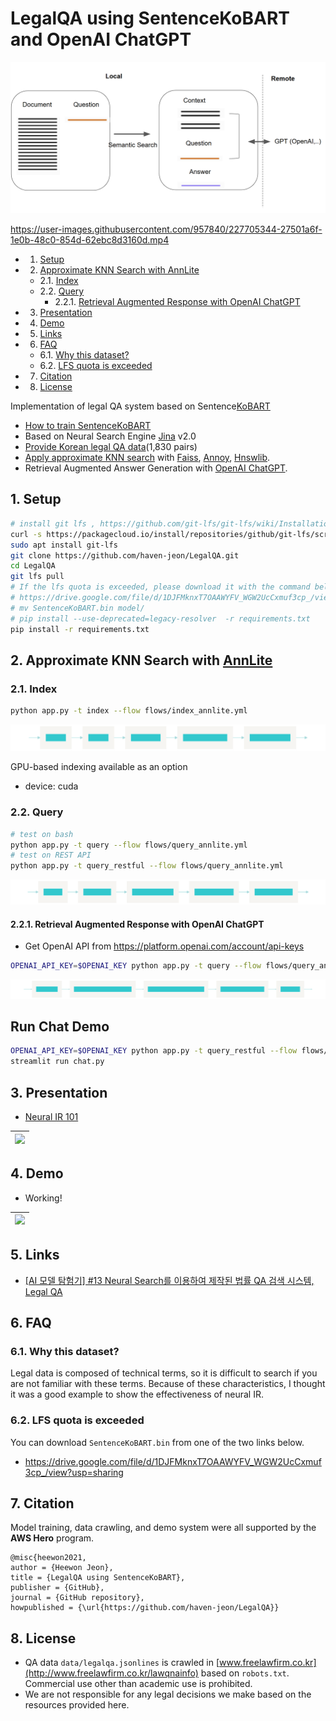 # LegalQA using SentenceKoBART and OpenAI ChatGPT

![](data/flow.png)

https://user-images.githubusercontent.com/957840/227705344-27501a6f-1e0b-48c0-854d-62ebc8d3160d.mp4




<!-- vscode-markdown-toc -->
* 1. [Setup](#Setup)
* 2. [Approximate KNN Search with AnnLite](#ApproximateKNNSearchwithAnnLitehttps:github.comjina-aiannlite)
	* 2.1. [Index](#Index)
	* 2.2. [Query](#Query)
		* 2.2.1. [Retrieval Augmented Response with OpenAI ChatGPT](#RetrievalAugmentedResponsewithOpenAIChatGPT)
* 3. [Presentation](#Presentation)
* 4. [Demo](#Demo)
* 5. [Links](#Links)
* 6. [FAQ](#FAQ)
	* 6.1. [Why this dataset?](#Whythisdataset)
	* 6.2. [LFS quota is exceeded](#LFSquotaisexceeded)
* 7. [Citation](#Citation)
* 8. [License](#License)

<!-- vscode-markdown-toc-config
	numbering=true
	autoSave=true
	/vscode-markdown-toc-config -->
<!-- /vscode-markdown-toc -->


Implementation of legal QA system based on Sentence[KoBART](https://github.com/SKT-AI/KoBART)

- [How to train SentenceKoBART](SentenceKoBART)
- Based on Neural Search Engine [Jina](https://github.com/jina-ai/jina) v2.0
- [Provide Korean legal QA data](data/legalqa.jsonlines)(1,830 pairs)
- [Apply approximate KNN search](#approximate-knn-search) with [Faiss](https://github.com/facebookresearch/faiss), [Annoy](https://github.com/spotify/annoy), [Hnswlib](https://github.com/nmslib/hnswlib).
- Retrieval Augmented Answer Generation with [OpenAI ChatGPT](https://openai.com/blog/chatgpt).


##  1. <a name='Setup'></a>Setup

```bash
# install git lfs , https://github.com/git-lfs/git-lfs/wiki/Installation
curl -s https://packagecloud.io/install/repositories/github/git-lfs/script.deb.sh | sudo bash
sudo apt install git-lfs
git clone https://github.com/haven-jeon/LegalQA.git
cd LegalQA
git lfs pull
# If the lfs quota is exceeded, please download it with the command below.
# https://drive.google.com/file/d/1DJFMknxT7OAAWYFV_WGW2UcCxmuf3cp_/view?usp=sharing
# mv SentenceKoBART.bin model/
# pip install --use-deprecated=legacy-resolver  -r requirements.txt 
pip install -r requirements.txt
```


##  2. <a name='ApproximateKNNSearchwithAnnLitehttps:github.comjina-aiannlite'></a>Approximate KNN Search with [AnnLite](https://github.com/jina-ai/annlite)

###  2.1. <a name='Index'></a>Index

```sh
python app.py -t index --flow flows/index_annlite.yml
```

![](data/index_annlite.svg)

GPU-based indexing available as an option

- device: cuda

###  2.2. <a name='Query'></a>Query

```sh
# test on bash
python app.py -t query --flow flows/query_annlite.yml
# test on REST API
python app.py -t query_restful --flow flows/query_annlite.yml
```

![](data/query_annlite.svg)

####  2.2.1. <a name='RetrievalAugmentedResponsewithOpenAIChatGPT'></a>Retrieval Augmented Response with OpenAI ChatGPT

- Get OpenAI API from https://platform.openai.com/account/api-keys

```sh
OPENAI_API_KEY=$OPENAI_KEY python app.py -t query --flow flows/query_annlite_openai.yml
```


![](data/query_restful.svg)

## Run Chat Demo

```bash
OPENAI_API_KEY=$OPENAI_KEY python app.py -t query_restful --flow flows/query_annlite_openai.yml
streamlit run chat.py
```


##  3. <a name='Presentation'></a>Presentation

- [Neural IR 101](http://tiny.one/neuralIR101)

| ![](data/present.png)|
| ------ |

##  4. <a name='Demo'></a>Demo 

- Working!

| ![](data/demo.gif)|
| ------ |

##  5. <a name='Links'></a>Links

- [[AI 모델 탐험기] #13 Neural Search를 이용하여 제작된 법률 QA 검색 시스템, Legal QA](https://medium.com/ai-networkkr/ai-%EB%AA%A8%EB%8D%B8-%ED%83%90%ED%97%98%EA%B8%B0-13-neural-search%EB%A5%BC-%EC%9D%B4%EC%9A%A9%ED%95%98%EC%97%AC-%EC%A0%9C%EC%9E%91%EB%90%9C-%EB%B2%95%EB%A5%A0-qa-%EA%B2%80%EC%83%89-%EC%8B%9C%EC%8A%A4%ED%85%9C-legal-qa-a0a6a1eb35bf)

##  6. <a name='FAQ'></a>FAQ

###  6.1. <a name='Whythisdataset'></a>Why this dataset?

Legal data is composed of technical terms, so it is difficult to search if you are not familiar with these terms. Because of these characteristics, I thought it was a good example to show the effectiveness of neural IR.

###  6.2. <a name='LFSquotaisexceeded'></a>LFS quota is exceeded

You can download `SentenceKoBART.bin` from one of the two links below.

- https://drive.google.com/file/d/1DJFMknxT7OAAWYFV_WGW2UcCxmuf3cp_/view?usp=sharing

##  7. <a name='Citation'></a>Citation

Model training, data crawling, and demo system were all supported by the **AWS Hero** program.

```
@misc{heewon2021,
author = {Heewon Jeon},
title = {LegalQA using SentenceKoBART},
publisher = {GitHub},
journal = {GitHub repository},
howpublished = {\url{https://github.com/haven-jeon/LegalQA}}
```


##  8. <a name='License'></a>License

- QA data `data/legalqa.jsonlines` is crawled in [www.freelawfirm.co.kr](http://www.freelawfirm.co.kr/lawqnainfo) based on `robots.txt`. Commercial use other than academic use is prohibited.
- We are not responsible for any legal decisions we make based on the resources provided here.
